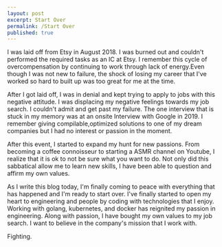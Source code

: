 ```yaml
---
layout: post
excerpt: Start Over
permalink: /Start Over
published: true
---
```



I was laid off from Etsy in August 2018. I was burned out and couldn't performed the required tasks as an IC at Etsy. I remember this cycle of overcompensation by continuing to work through lack of energy.Even though I was not new to failure, the shock of losing my career that I've worked so hard to built up was too great for me at the time.

After I got laid off, I was in denial and kept trying to apply to jobs with this negative attitude. I was displacing my negative feelings towards my job search. I couldn't admit and get past my failure. The one interview that is stuck in my memory was at an onsite Interview with Google in 2019. I remember giving compilable,optimized solutions to one of my dream companies but I had no interest or passion in the moment. 

After this event, I started to expand my hunt for new passions. From becoming a coffee connoisseur to starting a ASMR channel on Youtube, I realize that it is ok to not be sure what you want to do. Not only did this sabbatical allow me to learn new skills, I have been able to question and affirm my own values. 

As I write this blog today, I'm finally coming to peace with everything that has happened and I'm ready to start over. I've finally started to open my heart to engineering and people by coding with technologies that I enjoy. Working with golang, kubernetes, and docker has reignited my passion in engineering. Along with passion, I have bought my own values to my job search. I want to believe in the company's mission that I work with. 

Fighting.
